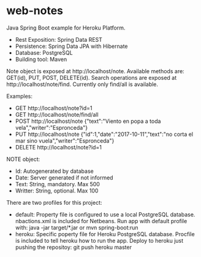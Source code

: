 # web-notes

Java Spring Boot example for Heroku Platform.
 - Rest Exposition: Spring Data REST  
 - Persistence: Spring Data JPA with Hibernate  
 - Database: PostgreSQL
 - Building tool: Maven

Note object is exposed at http://localhost/note. Available methods are: GET(id), PUT, POST, DELETE(id). 
Search operations are exposed at http://localhost/note/find. Currently only find/all is available. 

Examples:
- GET http://localhost/note?id=1
- GET http://localhost/note/find/all
- POST http://localhost/note {"text":"Viento en popa a toda vela","writer":"Espronceda"}
- PUT http://localhost/note {"id":1,"date":"2017-10-11","text":"no corta el mar sino vuela","writer":"Espronceda"}
- DELETE http://localhost/note?id=1

NOTE object:
- Id: Autogenerated by database
- Date: Server generated if not informed
- Text: String, mandatory. Max 500
- Writter: String, optional. Max 100

There are two profiles for this project:
 - default: Property file is configured to use a local PostgreSQL database. nbactions.xml is included for Netbeans. Run app with default profile with: java -jar target/*.jar or  mvn spring-boot:run
 - heroku: Specific poperty file for Heroku PostgreSQL database. Procfile is included to tell heroku how to run the app. Deploy to heroku just pushing the repositoy: git push heroku master
